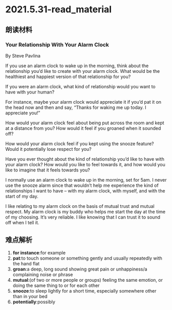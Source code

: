 # 2021.5.31-read_material

## 朗读材料

### Your Relationship With Your Alarm Clock

By Steve Pavlina

If you use an alarm clock to wake up in the morning, think about the relationship you’d like to create with your alarm clock. What would be the healthiest and happiest version of that relationship for you?

If you were an alarm clock, what kind of relationship would you want to have with your human?

For instance, maybe your alarm clock would appreciate it if you’d pat it on the head now and then and say, “Thanks for waking me up today. I appreciate you!”

How would your alarm clock feel about being put across the room and kept at a distance from you? How would it feel if you groaned when it sounded off?

How would your alarm clock feel if you kept using the snooze feature? Would it potentially lose respect for you?

Have you ever thought about the kind of relationship you’d like to have with your alarm clock? How would you like to feel towards it, and how would you like to imagine that it feels towards you?

I normally use an alarm clock to wake up in the morning, set for 5am. I never use the snooze alarm since that wouldn’t help me experience the kind of relationships I want to have – with my alarm clock, with myself, and with the start of my day.

I like relating to my alarm clock on the basis of mutual trust and mutual respect. My alarm clock is my buddy who helps me start the day at the time of my choosing. It’s very reliable. I like knowing that I can trust it to sound off when I tell it.

## 难点解析
1. **for instance**:for example
2. **pat**:to touch someone or something gently and usually repeatedly with the hand flat
3. **groan**:a deep, long sound showing great pain or unhappiness/a complaining noise or phrase
4. **mutual**:(of two or more people or groups) feeling the same emotion, or doing the same thing to or for each other
5. **snooze**:to sleep lightly for a short time, especially somewhere other than in your bed
6. **potentially**:possibly